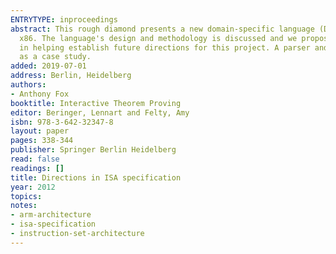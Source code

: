 ```yaml
---
ENTRYTYPE: inproceedings
abstract: This rough diamond presents a new domain-specific language (DSL) for producing detailed models of Instruction Set Architectures, such as ARM and
  x86. The language's design and methodology is discussed and we propose future plans for this work. Feedback is sought from the wider theorem proving community
  in helping establish future directions for this project. A parser and interpreter for the DSL has been developed in Standard ML, with an ARMv7 model used
  as a case study.
added: 2019-07-01
address: Berlin, Heidelberg
authors:
- Anthony Fox
booktitle: Interactive Theorem Proving
editor: Beringer, Lennart and Felty, Amy
isbn: 978-3-642-32347-8
layout: paper
pages: 338-344
publisher: Springer Berlin Heidelberg
read: false
readings: []
title: Directions in ISA specification
year: 2012
topics:
notes:
- arm-architecture
- isa-specification
- instruction-set-architecture
---
```

